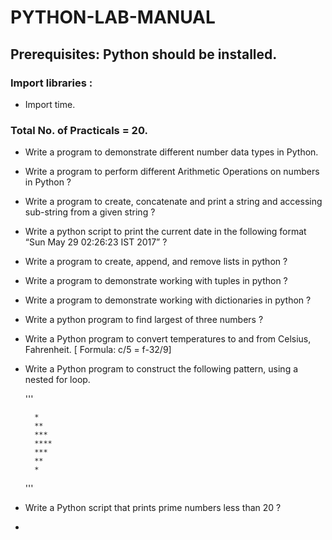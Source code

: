 # PYTHON-LAB-MANUAL

## Prerequisites: Python should be installed.

### Import libraries :

- Import time.

### Total No. of Practicals = 20.

- Write a program to demonstrate different number data types in Python.
- Write a program to perform different Arithmetic Operations on numbers in Python ?
- Write a program to create, concatenate and print a string and accessing sub-string from a given string ?
- Write a python script to print the current date in the following format “Sun May 29 02:26:23 IST 2017” ?
- Write a program to create, append, and remove lists in python ?
- Write a program to demonstrate working with tuples in python ?
- Write a program to demonstrate working with dictionaries in python ?
- Write a python program to find largest of three numbers ?
- Write a Python program to convert temperatures to and from Celsius, Fahrenheit.
  [ Formula: c/5 = f-32/9]
- Write a Python program to construct the following pattern, using a nested for loop.

  '''

        *
        ** 
        *** 
        **** 
        *** 
        **
        *

  '''
- Write a Python script that prints prime numbers less than 20 ?
- 


